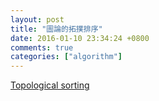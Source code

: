 ```yaml
---
layout: post
title: "圖論的拓撲排序"
date: 2016-01-10 23:34:24 +0800
comments: true
categories: ["algorithm"]
---
```


<!-- more -->

[Topological sorting]

[Topological sorting]:https://en.wikipedia.org/wiki/Topological_sorting